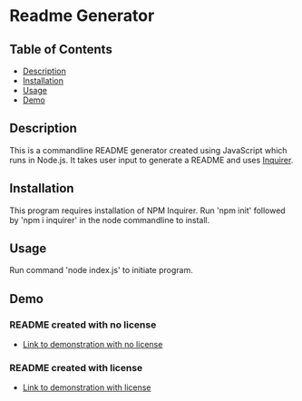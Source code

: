 # Readme Generator

## Table of Contents

- [Description](#description)
- [Installation](#installation)
- [Usage](#usage)
- [Demo](#demo)



## Description

This is a commandline README generator created using JavaScript which runs in Node.js. It takes user input to generate a README and uses [Inquirer](https://www.npmjs.com/package/inquirer).

## Installation

This program requires installation of NPM Inquirer. Run 'npm init' followed by 'npm i inquirer' in the node commandline to install.

## Usage

Run command 'node index.js' to initiate program.

## Demo

### README created with no license
- [Link to demonstration with no license](https://drive.google.com/file/d/1LUbJ_ueBY4kKCjcKZ39YPptE-HWjQXh-/view)

### README created with license
- [Link to demonstration with license](https://drive.google.com/file/d/1qHsNHw3Wi_ZG8eTpk_1x-S_ZpCBVYifd/view)


